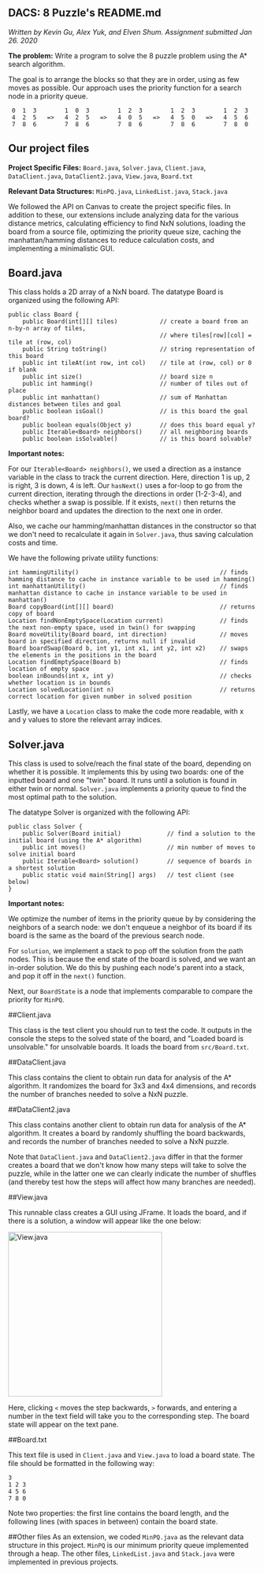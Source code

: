 ## DACS: 8 Puzzle's README.md

*Written by Kevin Gu, Alex Yuk, and Elven Shum. Assignment submitted Jan 26. 2020*

**The problem:** Write a program to solve the 8 puzzle problem using the A* search algorithm.

The goal is to arrange the blocks so that they are in order, using as few moves as possible. Our approach uses the priority function for a search node in a priority queue.

```
 0  1  3        1  0  3        1  2  3        1  2  3        1  2  3
 4  2  5   =>   4  2  5   =>   4  0  5   =>   4  5  0   =>   4  5  6
 7  8  6        7  8  6        7  8  6        7  8  6        7  8  0
```

## Our project files

**Project Specific Files:** `Board.java`, `Solver.java`, `Client.java`, `DataClient.java`, `DataClient2.java`, `View.java`, `Board.txt`

**Relevant Data Structures:** `MinPQ.java`, `LinkedList.java`, `Stack.java`

We followed the API on Canvas to create the project specific files. In addition to these, our extensions include analyzing data for the various distance metrics, calculating efficiency to find NxN solutions, loading the board from a source file, optimizing the priority queue size, caching the manhattan/hamming distances to reduce calculation costs, and implementing a minimalistic GUI.

## Board.java

This class holds a 2D array of a NxN board. The datatype Board is organized using the following API: 

```
public class Board {
    public Board(int[][] tiles)            // create a board from an n-by-n array of tiles,
                                           // where tiles[row][col] = tile at (row, col)
    public String toString()               // string representation of this board
    public int tileAt(int row, int col)    // tile at (row, col) or 0 if blank
    public int size()                      // board size n
    public int hamming()                   // number of tiles out of place
    public int manhattan()                 // sum of Manhattan distances between tiles and goal
    public boolean isGoal()                // is this board the goal board?
    public boolean equals(Object y)        // does this board equal y?
    public Iterable<Board> neighbors()     // all neighboring boards
    public boolean isSolvable()            // is this board solvable?

```

**Important notes:**

For our `Iterable<Board> neighbors()`, we used a direction as a instance variable in the class to track the current direction. Here, direction 1 is up, 2 is right, 3 is down, 4 is left. Our `hasNext()` uses a for-loop to go from the current direction, iterating through the directions in order (1-2-3-4), and checks whether a swap is possible. If it exists, `next()` then returns the neighbor board and updates the direction to the next one in order.

Also, we cache our hamming/manhattan distances in the constructor so that we don't need to recalculate it again in `Solver.java`, thus saving calculation costs and time.

We have the following private utility functions:

```
int hammingUtility()										// finds hamming distance to cache in instance variable to be used in hamming()
int manhattanUtility()										// finds manhattan distance to cache in instance variable to be used in manhattan()
Board copyBoard(int[][] board)								// returns copy of board
Location findNonEmptySpace(Location current)				// finds the next non-empty space, used in twin() for swapping
Board moveUtility(Board board, int direction)				// moves board in specified direction, returns null if invalid
Board boardSwap(Board b, int y1, int x1, int y2, int x2)	// swaps the elements in the positions in the board
Location findEmptySpace(Board b)							// finds location of empty space
boolean inBounds(int x, int y)								// checks whether location is in bounds
Location solvedLocation(int n)								// returns correct location for given number in solved position
```

Lastly, we have a `Location` class to make the code more readable, with x and y values to store the relevant array indices.

## Solver.java

This class is used to solve/reach the final state of the board, depending on whether it is possible. It implements this by using two boards: one of the inputted board and one "twin" board. It runs until a solution is found in either twin or normal. `Solver.java` implements a priority queue to find the most optimal path to the solution.

The datatype Solver is organized with the following API:

```
public class Solver {
    public Solver(Board initial)             // find a solution to the initial board (using the A* algorithm)
    public int moves()                       // min number of moves to solve initial board
    public Iterable<Board> solution()        // sequence of boards in a shortest solution
    public static void main(String[] args)   // test client (see below) 
}
```

**Important notes:**

We optimize the number of items in the priority queue by by considering the neighbors of a search node: we don't enqueue a neighbor of its board if its board is the same as the board of the previous search node.

For `solution`, we implement a stack to pop off the solution from the path nodes. This is because the end state of the board is solved, and we want an in-order solution. We do this by pushing each node's parent into a stack, and pop it off in the `next()` function.

Next, our `BoardState` is a node that implements comparable to compare the priority for `MinPQ`.

##Client.java

This class is the test client you should run to test the code. It outputs in the console the steps to the solved state of the board, and "Loaded board is unsolvable." for unsolvable boards. It loads the board from `src/Board.txt`.

##DataClient.java

This class contains the client to obtain run data for analysis of the A* algorithm. It randomizes the board for 3x3 and 4x4 dimensions, and records the number of branches needed to solve a NxN puzzle.

##DataClient2.java

This class contains another client to obtain run data for analysis of the A* algorithm. It creates a board by randomly shuffling the board backwards, and records the number of branches needed to solve a NxN puzzle.

Note that `DataClient.java` and `DataClient2.java` differ in that the former creates a board that we don't know how many steps will take to solve the puzzle, while in the latter one we can clearly indicate the number of shuffles (and thereby test how the steps will affect how many branches are needed).

##View.java

This runnable class creates a GUI using JFrame. It loads the board, and if there is a solution, a window will appear like the one below:

<img src="https://i.imgur.com/mMzaAGV.png" alt="View.java"
	title="View.java" width="312" height="334" />
	
Here, clicking `<` moves the step backwards, `>` forwards, and entering a number in the text field will take you to the corresponding step. The board state will appear on the text pane.

##Board.txt

This text file is used in `Client.java` and `View.java` to load a board state. The file should be formatted in the following way:

```
3
1 2 3
4 5 6
7 8 0
```

Note two properties: the first line contains the board length, and the following lines (with spaces in between) contain the board state.

##Other files
As an extension, we coded `MinPQ.java` as the relevant data structure in this project. `MinPQ` is our minimum priority queue implemented through a heap. The other files, `LinkedList.java` and `Stack.java` were implemented in previous projects.